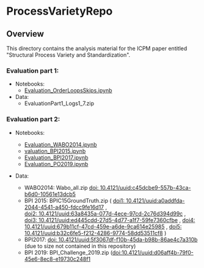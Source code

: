 # ProcessVarietyRepo

## Overview
This directory contains the analysis material for the ICPM paper entitled "Structural Process Variety and Standardization".

### Evaluation part 1:
- Notebooks: 
	- [Evaluation_OrderLoopsSkips.ipynb](https://github.com/promilab/ProcessVarietyRepo/blob/main/Notebooks/Evaluation_OrderLoopsSkips.ipynb)
- Data: 
  - EvaluationPart1_Logs1_7.zip
	
### Evaluation part 2:
- Notebooks:
	- [Evaluation_WABO2014.ipynb](https://github.com/promilab/ProcessVarietyRepo/blob/main/Notebooks/Evaluation_WABO2014.ipynb)
	- [valuation_BPI2015.ipynb](https://github.com/promilab/ProcessVarietyRepo/blob/main/Notebooks/Evaluation_BPI2015.ipynb)
	- [Evaluation_BPI2017.ipynb](https://github.com/promilab/ProcessVarietyRepo/blob/main/Notebooks/Evaluation_BPI2017.ipynb)
	- [Evaluation_PO2019.ipynb](https://github.com/promilab/ProcessVarietyRepo/blob/main/Notebooks/Evaluation_PO2019.ipynb)
	
- Data:
	- WABO2014: Wabo_all.zip [doi: 10.4121/uuid:c45dcbe9-557b-43ca-b6d0-10561e13dcb5](https://doi.org/10.4121/uuid:c45dcbe9-557b-43ca-b6d0-10561e13dcb5)
	- BPI 2015: BPIC15GroundTruth.zip (
	[doi1: 10.4121/uuid:a0addfda-2044-4541-a450-fdcc9fe16d17](https://doi.org/10.4121/uuid:a0addfda-2044-4541-a450-fdcc9fe16d17) ,  
	[doi2: 10.4121/uuid:63a8435a-077d-4ece-97cd-2c76d394d99c](https://doi.org/10.4121/uuid:63a8435a-077d-4ece-97cd-2c76d394d99c) ,
	[doi3: 10.4121/uuid:ed445cdd-27d5-4d77-a1f7-59fe7360cfbe](https://doi.org/10.4121/uuid:ed445cdd-27d5-4d77-a1f7-59fe7360cfbe) ,
	[doi4: 10.4121/uuid:679b11cf-47cd-459e-a6de-9ca614e25985](https://doi.org/10.4121/uuid:679b11cf-47cd-459e-a6de-9ca614e25985) ,
	[doi5: 10.4121/uuid:b32c6fe5-f212-4286-9774-58dd53511cf8](https://doi.org/10.4121/uuid:b32c6fe5-f212-4286-9774-58dd53511cf8) ) 
	- BPI2017: [doi: 10.4121/uuid:5f3067df-f10b-45da-b98b-86ae4c7a310b](https://doi.org/10.4121/uuid:5f3067df-f10b-45da-b98b-86ae4c7a310b) (due to size not contained in this repository)
	- BPI 2019: BPI_Challenge_2019.zip ([doi:10.4121/uuid:d06aff4b-79f0-45e6-8ec8-e19730c248f1](https://doi.org/10.4121/uuid:d06aff4b-79f0-45e6-8ec8-e19730c248f1)
